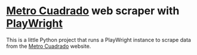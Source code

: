 # [Metro Cuadrado](https://www.metrocuadrado.com/) web scraper with [PlayWright](https://playwright.dev/python/)

This is a little Python project that runs a PlayWright instance to scrape data from the 
[Metro Cuadrado](https://www.metrocuadrado.com/) website.